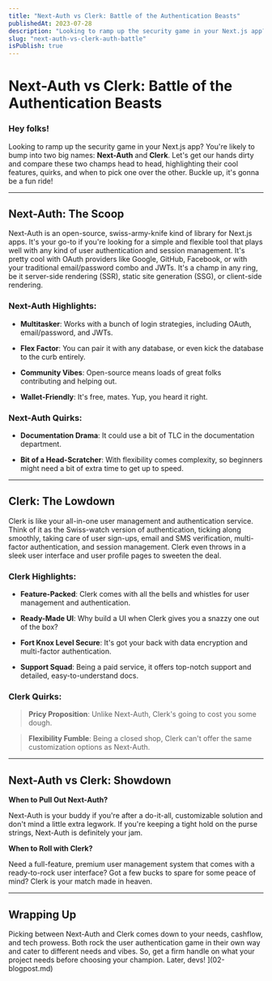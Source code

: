 ```yaml
---
title: "Next-Auth vs Clerk: Battle of the Authentication Beasts"
publishedAt: 2023-07-28
description: "Looking to ramp up the security game in your Next.js app? You're likely to bump into two big names. Next-Auth and Clerk. Let's get our hands dirty and compare these two champs head to head"
slug: "next-auth-vs-clerk-auth-battle"
isPublish: true
---
```

# Next-Auth vs Clerk: Battle of the Authentication Beasts

### Hey folks!

Looking to ramp up the security game in your Next.js app? You're likely to bump into two big names: **Next-Auth** and **Clerk**. Let's get our hands dirty and compare these two champs head to head, highlighting their cool features, quirks, and when to pick one over the other. Buckle up, it's gonna be a fun ride!

---

## Next-Auth: The Scoop

Next-Auth is an open-source, swiss-army-knife kind of library for Next.js apps. It's your go-to if you're looking for a simple and flexible tool that plays well with any kind of user authentication and session management. It's pretty cool with OAuth providers like Google, GitHub, Facebook, or with your traditional email/password combo and JWTs. It's a champ in any ring, be it server-side rendering (SSR), static site generation (SSG), or client-side rendering.

### Next-Auth Highlights:

- **Multitasker**: Works with a bunch of login strategies, including OAuth, email/password, and JWTs.

- **Flex Factor**: You can pair it with any database, or even kick the database to the curb entirely.

- **Community Vibes**: Open-source means loads of great folks contributing and helping out.

- **Wallet-Friendly**: It's free, mates. Yup, you heard it right.

### Next-Auth Quirks:

- **Documentation Drama**: It could use a bit of TLC in the documentation department.

- **Bit of a Head-Scratcher**: With flexibility comes complexity, so beginners might need a bit of extra time to get up to speed.

---

## Clerk: The Lowdown

Clerk is like your all-in-one user management and authentication service. Think of it as the Swiss-watch version of authentication, ticking along smoothly, taking care of user sign-ups, email and SMS verification, multi-factor authentication, and session management. Clerk even throws in a sleek user interface and user profile pages to sweeten the deal.

### Clerk Highlights:

- **Feature-Packed**: Clerk comes with all the bells and whistles for user management and authentication.

- **Ready-Made UI**: Why build a UI when Clerk gives you a snazzy one out of the box?

- **Fort Knox Level Secure**: It's got your back with data encryption and multi-factor authentication.

- **Support Squad**: Being a paid service, it offers top-notch support and detailed, easy-to-understand docs.

### Clerk Quirks:

> **Pricy Proposition**: Unlike Next-Auth, Clerk's going to cost you some dough.

> **Flexibility Fumble**: Being a closed shop, Clerk can't offer the same customization options as Next-Auth.

---

## Next-Auth vs Clerk: Showdown

**When to Pull Out Next-Auth?**

Next-Auth is your buddy if you're after a do-it-all, customizable solution and don't mind a little extra legwork. If you're keeping a tight hold on the purse strings, Next-Auth is definitely your jam.

**When to Roll with Clerk?**

Need a full-feature, premium user management system that comes with a ready-to-rock user interface? Got a few bucks to spare for some peace of mind? Clerk is your match made in heaven.

---

## Wrapping Up

Picking between Next-Auth and Clerk comes down to your needs, cashflow, and tech prowess. Both rock the user authentication game in their own way and cater to different needs and vibes. So, get a firm handle on what your project needs before choosing your champion. Later, devs!
](02-blogpost.md)